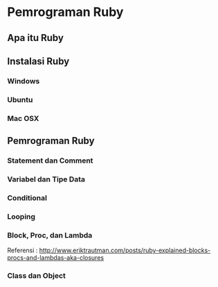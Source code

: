 # Pemrograman Ruby #

## Apa itu Ruby ##

## Instalasi Ruby ##

### Windows ###

### Ubuntu ###

### Mac OSX ###

## Pemrograman Ruby ##

### Statement dan Comment ###

### Variabel dan Tipe Data ###

### Conditional ###

### Looping ###

### Block, Proc, dan Lambda ###

Referensi :
http://www.eriktrautman.com/posts/ruby-explained-blocks-procs-and-lambdas-aka-closures

### Class dan Object ###



